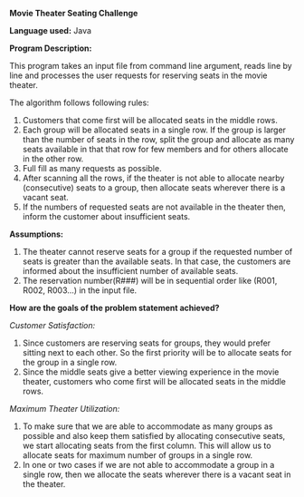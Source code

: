 **Movie Theater Seating Challenge**

**Language used:**  Java

**Program Description:**

This program takes an input file from command line argument, reads line by line and processes the user requests for reserving seats in the movie theater.

The algorithm follows following rules:

1. Customers that come first will be allocated seats in the middle rows.
2. Each group will be allocated seats in a single row. If the group is larger than the number of seats in the row, split the group and allocate as many seats available in that that row for few members and for others allocate in the other row.
3. Full fill as many requests as possible.
4. After scanning all the rows, if the theater is not able to allocate nearby (consecutive) seats to a group, then allocate seats wherever there is a vacant seat.
5. If the numbers of requested seats are not available in the theater then, inform the customer about insufficient seats.

**Assumptions:**

1. The theater cannot reserve seats for a group if the requested number of seats is greater than the available seats. In that case, the customers are informed about the insufficient number of available seats.
2. The reservation number(R###) will be in sequential order like (R001, R002, R003...) in the input file.

**How are the goals of the problem statement achieved?**

_Customer Satisfaction:_

1. Since customers are reserving seats for groups, they would prefer sitting next to each other. So the first priority will be to allocate seats for the group in a single row.
2. Since the middle seats give a better viewing experience in the movie theater, customers who come first will be allocated seats in the middle rows.

_Maximum Theater Utilization:_

1. To make sure that we are able to accommodate as many groups as possible and also keep them satisfied by allocating consecutive seats, we start allocating seats from the first column. This will allow us to allocate seats for maximum number of groups in a single row.
2. In one or two cases if we are not able to accommodate a group in a single row, then we allocate the seats wherever there is a vacant seat in the theater.
